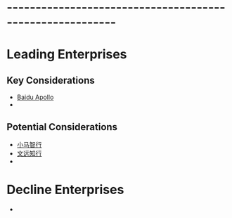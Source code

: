 # ---------------------------------------------------------
# Leading Enterprises
## Key Considerations
* [Baidu Apollo](https://www.apollo.auto/aboutus)<br>
* []()<br>
## Potential Considerations
* [小马智行](https://www.pony.ai/)<br>
* [文远知行](https://zh.weride.ai/)<br>
* []()<br>
# Decline Enterprises
* []()<br>

